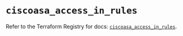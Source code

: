# `ciscoasa_access_in_rules`

Refer to the Terraform Registry for docs: [`ciscoasa_access_in_rules`](https://registry.terraform.io/providers/ciscodevnet/ciscoasa/1.3.0/docs/resources/access_in_rules).
